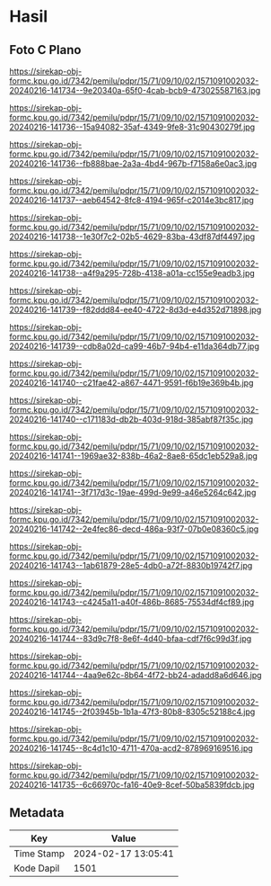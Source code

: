 # Hasil

## Foto C Plano

https://sirekap-obj-formc.kpu.go.id/7342/pemilu/pdpr/15/71/09/10/02/1571091002032-20240216-141734--9e20340a-65f0-4cab-bcb9-473025587163.jpg

https://sirekap-obj-formc.kpu.go.id/7342/pemilu/pdpr/15/71/09/10/02/1571091002032-20240216-141736--15a94082-35af-4349-9fe8-31c90430279f.jpg

https://sirekap-obj-formc.kpu.go.id/7342/pemilu/pdpr/15/71/09/10/02/1571091002032-20240216-141736--fb888bae-2a3a-4bd4-967b-f7158a6e0ac3.jpg

https://sirekap-obj-formc.kpu.go.id/7342/pemilu/pdpr/15/71/09/10/02/1571091002032-20240216-141737--aeb64542-8fc8-4194-965f-c2014e3bc817.jpg

https://sirekap-obj-formc.kpu.go.id/7342/pemilu/pdpr/15/71/09/10/02/1571091002032-20240216-141738--1e30f7c2-02b5-4629-83ba-43df87df4497.jpg

https://sirekap-obj-formc.kpu.go.id/7342/pemilu/pdpr/15/71/09/10/02/1571091002032-20240216-141738--a4f9a295-728b-4138-a01a-cc155e9eadb3.jpg

https://sirekap-obj-formc.kpu.go.id/7342/pemilu/pdpr/15/71/09/10/02/1571091002032-20240216-141739--f82ddd84-ee40-4722-8d3d-e4d352d71898.jpg

https://sirekap-obj-formc.kpu.go.id/7342/pemilu/pdpr/15/71/09/10/02/1571091002032-20240216-141739--cdb8a02d-ca99-46b7-94b4-e11da364db77.jpg

https://sirekap-obj-formc.kpu.go.id/7342/pemilu/pdpr/15/71/09/10/02/1571091002032-20240216-141740--c21fae42-a867-4471-9591-f6b19e369b4b.jpg

https://sirekap-obj-formc.kpu.go.id/7342/pemilu/pdpr/15/71/09/10/02/1571091002032-20240216-141740--c171183d-db2b-403d-918d-385abf87f35c.jpg

https://sirekap-obj-formc.kpu.go.id/7342/pemilu/pdpr/15/71/09/10/02/1571091002032-20240216-141741--1969ae32-838b-46a2-8ae8-65dc1eb529a8.jpg

https://sirekap-obj-formc.kpu.go.id/7342/pemilu/pdpr/15/71/09/10/02/1571091002032-20240216-141741--3f717d3c-19ae-499d-9e99-a46e5264c642.jpg

https://sirekap-obj-formc.kpu.go.id/7342/pemilu/pdpr/15/71/09/10/02/1571091002032-20240216-141742--2e4fec86-decd-486a-93f7-07b0e08360c5.jpg

https://sirekap-obj-formc.kpu.go.id/7342/pemilu/pdpr/15/71/09/10/02/1571091002032-20240216-141743--1ab61879-28e5-4db0-a72f-8830b19742f7.jpg

https://sirekap-obj-formc.kpu.go.id/7342/pemilu/pdpr/15/71/09/10/02/1571091002032-20240216-141743--c4245a11-a40f-486b-8685-75534df4cf89.jpg

https://sirekap-obj-formc.kpu.go.id/7342/pemilu/pdpr/15/71/09/10/02/1571091002032-20240216-141744--83d9c7f8-8e6f-4d40-bfaa-cdf7f6c99d3f.jpg

https://sirekap-obj-formc.kpu.go.id/7342/pemilu/pdpr/15/71/09/10/02/1571091002032-20240216-141744--4aa9e62c-8b64-4f72-bb24-adadd8a6d646.jpg

https://sirekap-obj-formc.kpu.go.id/7342/pemilu/pdpr/15/71/09/10/02/1571091002032-20240216-141745--2f03945b-1b1a-47f3-80b8-8305c52188c4.jpg

https://sirekap-obj-formc.kpu.go.id/7342/pemilu/pdpr/15/71/09/10/02/1571091002032-20240216-141745--8c4d1c10-4711-470a-acd2-878969169516.jpg

https://sirekap-obj-formc.kpu.go.id/7342/pemilu/pdpr/15/71/09/10/02/1571091002032-20240216-141735--6c66970c-fa16-40e9-8cef-50ba5839fdcb.jpg


## Metadata

| Key        | Value               |
| ---------- | ------------------- |
| Time Stamp | 2024-02-17 13:05:41 |
| Kode Dapil | 1501                |



